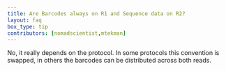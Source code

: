 ```yaml
---
title: Are Barcodes always on R1 and Sequence data on R2?
layout: faq
box_type: tip
contributors: [nomadscientist,mtekman]
---
```


No, it really depends on the protocol. In some protocols this convention is swapped, in others the barcodes can be distributed across both reads.


